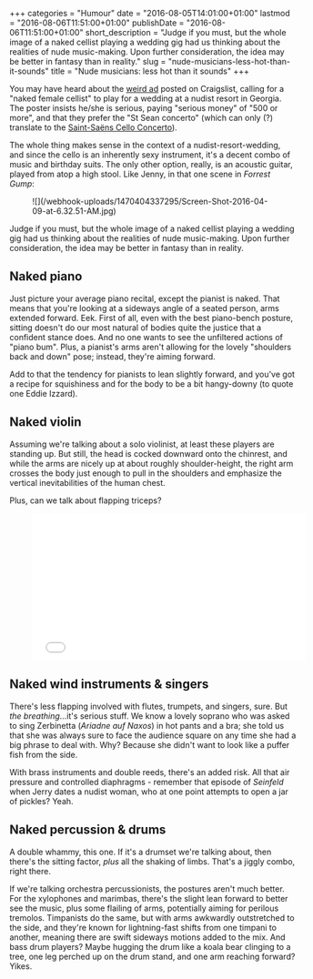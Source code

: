 +++
categories = "Humour"
date = "2016-08-05T14:01:00+01:00"
lastmod = "2016-08-06T11:51:00+01:00"
publishDate = "2016-08-06T11:51:00+01:00"
short_description = "Judge if you must, but the whole image of a naked cellist playing a wedding gig had us thinking about the realities of nude music-making. Upon further consideration, the idea may be better in fantasy than in reality."
slug = "nude-musicians-less-hot-than-it-sounds"
title = "Nude musicians: less hot than it sounds"
+++

You may have heard about the [weird ad](http://slippedisc.com/2016/08/wanted-nude-cellist-for-wedding-gender-specific/) posted on Craigslist, calling for a "naked female cellist" to play for a wedding at a nudist resort in Georgia. The poster insists he/she is serious, paying "serious money" of "500 or more", and that they prefer the "St Sean concerto" (which can only (?) translate to the [Saint-Saëns Cello Concerto](https://youtu.be/Cx6UDgi9TEA)).

The whole thing makes sense in the context of a nudist-resort-wedding, and since the cello is an inherently sexy instrument, it's a decent combo of music and birthday suits. The only other option, really, is an acoustic guitar, played from atop a high stool. Like Jenny, in that one scene in *Forrest Gump*:

<figure data-type="image">
![](/webhook-uploads/1470404337295/Screen-Shot-2016-04-09-at-6.32.51-AM.jpg)
</figure>

Judge if you must, but the whole image of a naked cellist playing a wedding gig had us thinking about the realities of nude music-making. Upon further consideration, the idea may be better in fantasy than in reality.

## Naked piano

Just picture your average piano recital, except the pianist is naked. That means that you're looking at a sideways angle of a seated person, arms extended forward. Eek. First of all, even with the best piano-bench posture, sitting doesn't do our most natural of bodies quite the justice that a confident stance does. And no one wants to see the unfiltered actions of "piano bum". Plus, a pianist's arms aren't allowing for the lovely "shoulders back and down" pose; instead, they're aiming forward. 

Add to that the tendency for pianists to lean slightly forward, and you've got a recipe for squishiness and for the body to be a bit hangy-downy (to quote one Eddie Izzard).

## Naked violin

Assuming we're talking about a solo violinist, at least these players are standing up. But still, the head is cocked downward onto the chinrest, and while the arms are nicely up at about roughly shoulder-height, the right arm crosses the body just enough to pull in the shoulders and emphasize the vertical inevitabilities of the human chest. 

Plus, can we talk about flapping triceps?

<figure data-type="video">
<iframe src="//gifs.com/embed/cameron-diaz-christina-applegate-the-sweetest-thing-ERMO1N" frameborder="0" scrolling="no" width='480' height='259.4594594594595' style="-webkit-backface-visibility: hidden;-webkit-transform: scale(1);" ></iframe>
</figure>

## Naked wind instruments & singers

There's less flapping involved with flutes, trumpets, and singers, sure. But *the breathing*...it's serious stuff. We know a lovely soprano who was asked to sing Zerbinetta (*Ariadne auf Naxos*) in hot pants and a bra; she told us that she was always sure to face the audience square on any time she had a big phrase to deal with. Why? Because she didn't want to look like a puffer fish from the side.

With brass instruments and double reeds, there's an added risk. All that air pressure and controlled diaphragms - remember that episode of *Seinfeld* when Jerry dates a nudist woman, who at one point attempts to open a jar of pickles? Yeah.

## Naked percussion & drums

A double whammy, this one. If it's a drumset we're talking about, then there's the sitting factor, *plus* all the shaking of limbs. That's a jiggly combo, right there.

If we're talking orchestra percussionists, the postures aren't much better. For the xylophones and marimbas, there's the slight lean forward to better see the music, plus some flailing of arms, potentially aiming for perilous tremolos. Timpanists do the same, but with arms awkwardly outstretched to the side, and they're known for lightning-fast shifts from one timpani to another, meaning there are swift sideways motions added to the mix. And bass drum players? Maybe hugging the drum like a koala bear clinging to a tree, one leg perched up on the drum stand, and one arm reaching forward? Yikes.
